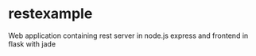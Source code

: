 restexample
===========

Web application containing rest server in node.js express and frontend in flask with jade
